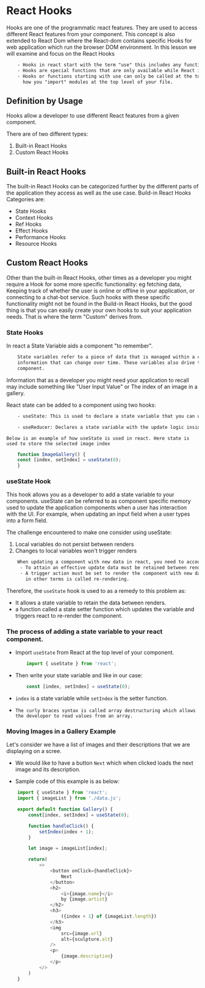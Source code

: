 # React Hooks

Hooks are one of the programmatic react features. They are used to access different React features from your component.
This concept is also extended to React Dom where the React-dom contains specific Hooks for web application which run the browser DOM environment.
In this lesson we will examine and focus on the React Hooks

```txt
    - Hooks in react start with the term "use" this includes any function stating with use or variables.
    - Hooks are special functions that are only available while React id rendering and they let you "hook into" react features.
    - Hooks or functions starting with use can only be called at the top level of your component similar to 
      how you "import" modules at the top level of your file.
```

## Definition by Usage

Hooks allow a developer to use different React features from a given component.

There are of two different types:

1. Built-in React Hooks
2. Custom React Hooks

## Built-in React Hooks

The built-in React Hooks can be categorized further by the different parts of the application they access as well as the use case.
Build-in React Hooks Categories are:

- State Hooks
- Context Hooks
- Ref Hooks
- Effect Hooks
- Performance Hooks
- Resource Hooks

## Custom React Hooks

Other than the built-in React Hooks, other times as a developer you might require a Hook for some more specific functionality: eg
fetching data, Keeping track of whether the user is online or offline in your application, or connecting to a chat-bot service.
Such hooks with these specific functionality might not be found in the Build-in React Hooks, but the good thing is that you can easily
create your own hooks to suit your application needs. That is where the term "Custom" derives from.

### State Hooks

In react a State Variable aids a component "to remember".

```txt
    State variables refer to a piece of data that is managed within a component and are used to store
    information that can change over time. These variables also drive the behavior and appearance of a 
    component.
```

Information that as a developer you might need your application to recall may include something like "User Input Value" or The index
of an image in a gallery.

React state can be added to a component using two hooks:

```txt
    - useState: This is used to declare a state variable that you can update directly.

    - useReducer: Declares a state variable with the update logic inside a reducer function.
```

`Below is an example of how useState is used in react. Here state is used to store the selected image index`

```js
    function ImageGallery() {
    const [index, setIndex] = useState(0);
    }
```

### useState Hook

This hook allows you as a developer to add a state variable to your components.
useState can be referred to as component specific memory used to update the application components when a user has interaction with the UI.
For example, when updating an input field when a user types into a form field.

The challenge encountered to make one consider using useState:

1. Local variables do not persist between renders
2. Changes to local variables won't trigger renders

```txt
    When updating a component with new data in react, you need to account for two things:
     - To attain an effective update data must be retained between renders and
     - A trigger action must be set to render the component with new data which 
       in other terms is called re-rendering. 
```

Therefore, the `useState` hook is used to as a remedy to this problem as:

- It allows a state variable to retain the data between renders.
- a function called a state setter function which updates the variable and triggers react to re-render the component.

### The process of adding a state variable to your react component.

- Import `useState` from React at the top level of your component.

    ```js
        import { useState } from 'react';
    ```

- Then write your state variable and like in our case:

    ```js
        const [index, setIndex] = useState(0);
    ```

- `index` is a state variable while `setIndex` is the setter function.

- `The curly braces syntax is called array destructuring which allows the developer to read values from an array.`

### Moving Images in a Gallery Example

Let's consider we have a list of images and their descriptions that we are displaying on a scree.

- We would like to have a button `Next` which when clicked loads the next image and its description.

- Sample code of this example is as below:

```js
    import { useState } from 'react';
    import { imageList } from './data.js';

    export default function Gallery() {
        const[index, setIndex] = useState(0);

        function handleClick() {
            setIndex(index + 1);
        }

        let image = imageList[index];

        return(
            <>
                <button onClick={handleClick}>
                    Next
                </button>
                <h2>
                    <i>{image.name}</i>
                    by {image.artist}
                </h2>
                <h3>
                    ({index + 1} of {imageList.length})
                </h3>
                <img
                    src={image.url}
                    alt={sculpture.alt}
                />
                <p>
                    {image.description}
                </p>
            </>
        )
    }
```

